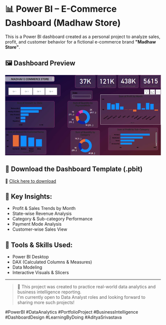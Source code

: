 # 📊 Power BI – E-Commerce Dashboard (Madhaw Store)

This is a Power BI dashboard created as a personal project to analyze sales, profit, and customer behavior for a fictional e-commerce brand **"Madhaw Store"**.

## 🖼️ Dashboard Preview

![Dashboard Screenshot](https://raw.githubusercontent.com/adityasrivastava0/Power-Bi-Aditya/main/Screenshot%202025-07-03%20095924.png)

## 📁 Download the Dashboard Template (.pbit)

🔗 [Click here to download](https://github.com/adityasrivastava0/Power-Bi-Aditya/blob/main/Madhaw%20ecommerce%20store%20dashboard.pbit)

## 📌 Key Insights:
- Profit & Sales Trends by Month
- State-wise Revenue Analysis
- Category & Sub-category Performance
- Payment Mode Analysis
- Customer-wise Sales View

## 🧰 Tools & Skills Used:
- Power BI Desktop
- DAX (Calculated Columns & Measures)
- Data Modeling
- Interactive Visuals & Slicers

---

> 🎯 This project was created to practice real-world data analytics and business intelligence reporting.  
> I'm currently open to Data Analyst roles and looking forward to sharing more such projects!

#PowerBI #DataAnalytics #PortfolioProject #BusinessIntelligence #DashboardDesign #LearningByDoing #AdityaSrivastava
